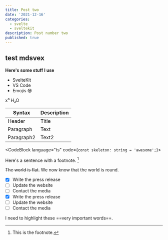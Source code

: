 ```yaml
---
title: Post two
date: '2021-12-16'
categories:
  - svelte
  - sveltekit
description: Post number two
published: true
---
```


<script>
  import { CodeBlock } from '@skeletonlabs/skeleton';
</script>

## test mdsvex

**Here's some stuff I use**

- SvelteKit
- VS Code
- Emojis 😎

x³
H₂O

| Syntax     | Description |
| ---------- | ----------- |
| Header     | Title       |
| Paragraph  | Text        |
| Paragraph2 | Text2       |

<CodeBlock language="ts" code={`const skeleton: string = 'awesome';`}></CodeBlock>

Here's a sentence with a footnote. [^big]

~~The world is flat.~~ We now know that the world is round.

- [x] Write the press release
- [ ] Update the website
- [ ] Contact the media
- [x] Write the press release
- [ ] Update the website
- [ ] Contact the media

I need to highlight these ==very important words==.

[^big]: This is the footnote.
